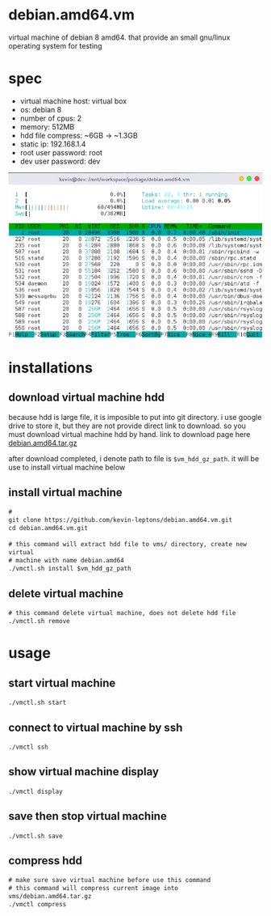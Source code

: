 # debian.amd64.vm
virtual machine of debian 8 amd64. that provide an small gnu/linux operating
system for testing

# spec

- virtual machine host: virtual box
- os: debian 8
- number of cpus: 2
- memory: 512MB
- hdd file compress: ~6GB -> ~1.3GB
- static ip: 192.168.1.4
- root user password: root
- dev user password: dev

![screen](img/screen.jpg)

# installations

## download virtual machine hdd
because hdd is large file, it is imposible to put into git directory. i use
google drive to store it, but they are not provide direct link to download. 
so you must download virtual machine hdd by hand. link to download page here 
[debian.amd64.tar.gz](https://drive.google.com/file/d/0B6Eqm2oY7b1vVUtTa1hUdUpSWGc/view?usp=sharing)

after download completed, i denote path to file is `$vm_hdd_gz_path`. it will
be use to install virtual machine below

## install virtual machine
```shell
# 
git clone https://github.com/kevin-leptons/debian.amd64.vm.git
cd debian.amd64.vm.git

# this command will extract hdd file to vms/ directory, create new virtual
# machine with name debian.amd64
./vmctl.sh install $vm_hdd_gz_path
```

## delete virtual machine
```shell
# this command delete virtual machine, does not delete hdd file
./vmctl.sh remove
```

# usage

## start virtual machine
```shell
./vmctl.sh start
```

## connect to virtual machine by ssh
```shell
./vmctl ssh
```

## show virtual machine display
```shell
./vmctl display
```

## save then stop virtual machine
```shell
./vmctl.sh save
```

## compress hdd
```shell
# make sure save virtual machine before use this command
# this command will compress current image into vms/debian.amd64.tar.gz
./vmctl compress
```
